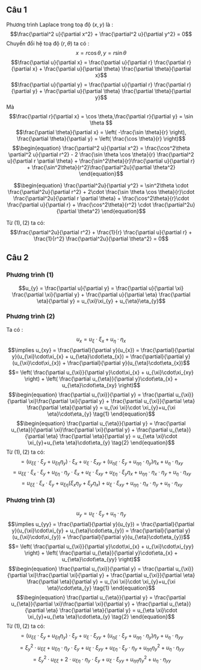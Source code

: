 ## Câu 1
Phương trình Laplace trong toạ độ $(x, y)$ là :
$$\frac{\partial^2 u}{\partial x^2} + \frac{\partial^2 u}{\partial y^2} = 0$$
Chuyển đổi hệ toạ độ $(r, \theta)$ ta có :
$$x = r \cos \theta, y = r \sin \theta$$
$$\frac{\partial u}{\partial x} = \frac{\partial u}{\partial r} \frac{\partial r}{\partial x} + \frac{\partial u}{\partial \theta} \frac{\partial \theta}{\partial x}$$
$$\frac{\partial u}{\partial y} = \frac{\partial u}{\partial r} \frac{\partial r}{\partial y} + \frac{\partial u}{\partial \theta} \frac{\partial \theta}{\partial y}$$
Mà 
$$\frac{\partial r}{\partial x} = \cos \theta,\frac{\partial r}{\partial y} = \sin \theta $$
$$\frac{\partial \theta}{\partial x} = \left( -\frac{\sin \theta}{r} \right), \frac{\partial \theta}{\partial y} = \left( \frac{\cos \theta}{r} \right)$$
$$\begin{equation}
\frac{\partial^2 u}{\partial x^2} = \frac{\cos^2\theta \partial^2 u}{\partial r^2} - 2 \frac{\sin \theta \cos \theta}{r}  \frac{\partial^2 u}{\partial r \partial \theta} + \frac{\sin^2\theta}{r}\frac{\partial u}{\partial r} + \frac{\sin^2\theta}{r^2}\frac{\partial^2u}{\partial \theta^2}
\end{equation}$$

$$\begin{equation}
\frac{\partial^2u}{\partial y^2} = \sin^2\theta \cdot \frac{\partial^2u}{\partial r^2} + 2\cdot \frac{\sin \theta \cos \theta}{r}\cdot \frac{\partial^2u}{\partial r \partial \theta} + \frac{\cos^2\theta}{r}\cdot \frac{\partial u}{\partial r} + \frac{\cos^2\theta}{r^2} \cdot \frac{\partial^2u}{\partial \theta^2}
\end{equation}$$

Từ $(1), (2)$ ta có:
$$\frac{\partial^2u}{\partial r^2} + \frac{1}{r} \frac{\partial u}{\partial r} + \frac{1}{r^2} \frac{\partial^2u}{\partial \theta^2} = 0$$
## Câu 2
### Phương trình (1)
$$u_{y} = \frac{\partial u}{\partial y} = \frac{\partial u}{\partial \xi} \frac{\partial \xi}{\partial y} + \frac{\partial u}{\partial \eta} \frac{\partial \eta}{\partial y} = u_{\xi}\xi_{y} + u_{\eta}\eta_{y}$$
### Phương trình (2)
Ta có :
$$u_{x} = u_{\xi}\cdot\xi_{x} + u_{\eta}\cdot\eta_{x} $$
$$\implies u_{xy} = \frac{\partial}{\partial y}(u_{x}) = \frac{\partial}{\partial y}(u_{\xi}\cdot\xi_{x} + u_{\eta}\cdot\eta_{x}) = \frac{\partial}{\partial y}(u_{\xi}\cdot\xi_{x}) + \frac{\partial}{\partial y}(u_{\eta}\cdot\eta_{x})$$
$$= \left( \frac{\partial u_{\xi}}{\partial y}\cdot\xi_{x} + u_{\xi}\cdot\xi_{xy} \right) + \left( \frac{\partial u_{\eta}}{\partial y}\cdot\eta_{x} + u_{\eta}\cdot\eta_{xy} \right)$$
$$\begin{equation}
\frac{\partial u_{\xi}}{\partial y} = \frac{\partial u_{\xi}}{\partial \xi}\frac{\partial \xi}{\partial y} + \frac{\partial u_{\xi}}{\partial \eta} \frac{\partial \eta}{\partial y} =  u_{\xi \xi}\cdot \xi_{y}+u_{\xi \eta}\cdot\eta_{y} \tag{1}
\end{equation}$$
$$\begin{equation}
\frac{\partial u_{\eta}}{\partial y} = \frac{\partial u_{\eta}}{\partial \xi}\frac{\partial \xi}{\partial y} + \frac{\partial u_{\eta}}{\partial \eta} \frac{\partial \eta}{\partial y} =  u_{\eta \xi}\cdot \xi_{y}+u_{\eta \eta}\cdot\eta_{y} \tag{2}
\end{equation}$$
Từ $(1),(2)$ ta có:
$$=(u_{\xi \xi}\cdot \xi_{y}+u_{\xi \eta}\eta_{y})\cdot\xi_{x}+u_{\xi}\cdot\xi_{xy} + (u_{\eta \xi}\cdot \xi_{y}+u_{\eta \eta}\cdot\eta_{y} )\eta_{x} + u_{\eta}\cdot\eta_{xy}$$
$$=u_{\xi \xi}\cdot\xi_{x}\cdot \xi_{y} + u_{\xi \eta}\cdot\eta_{y}\cdot\xi_{x} + u_{\xi}\cdot \xi_{xy} + u_{\xi \eta}\cdot \xi_{y}\eta_{x} + u_{\eta \eta} \cdot \eta_{x} \cdot \eta_{y} + u_{\eta}\cdot \eta_{xy}$$
$$=u_{\xi \xi}\cdot\xi_{x}\cdot \xi_{y} + u_{\xi \eta}(\xi_{x}\eta_{y} + \xi_{y}\eta_{x})+ u_{\xi}\cdot \xi_{xy}  + u_{\eta \eta} \cdot \eta_{x} \cdot \eta_{y} + u_{\eta}\cdot \eta_{xy}$$
### Phương trình (3)
$$u_{y} = u_{\xi}\cdot\xi_{y} + u_{\eta}\cdot\eta_{y} $$
$$\implies u_{yy} = \frac{\partial}{\partial y}(u_{y}) = \frac{\partial}{\partial y}(u_{\xi}\cdot\xi_{y} + u_{\eta}\cdot\eta_{y}) = \frac{\partial}{\partial y}(u_{\xi}\cdot\xi_{y}) + \frac{\partial}{\partial y}(u_{\eta}\cdot\eta_{y})$$
$$= \left( \frac{\partial u_{\xi}}{\partial y}\cdot\xi_{x} + u_{\xi}\cdot\xi_{yy} \right) + \left( \frac{\partial u_{\eta}}{\partial y}\cdot\eta_{x} + u_{\eta}\cdot\eta_{yy} \right)$$
$$\begin{equation}
\frac{\partial u_{\xi}}{\partial y} = \frac{\partial u_{\xi}}{\partial \xi}\frac{\partial \xi}{\partial y} + \frac{\partial u_{\xi}}{\partial \eta} \frac{\partial \eta}{\partial y} =  u_{\xi \xi}\cdot \xi_{y}+u_{\xi \eta}\cdot\eta_{y} \tag{1}
\end{equation}$$
$$\begin{equation}
\frac{\partial u_{\eta}}{\partial y} = \frac{\partial u_{\eta}}{\partial \xi}\frac{\partial \xi}{\partial y} + \frac{\partial u_{\eta}}{\partial \eta} \frac{\partial \eta}{\partial y} =  u_{\eta \xi}\cdot \xi_{y}+u_{\eta \eta}\cdot\eta_{y} \tag{2}
\end{equation}$$
Từ $(1),(2)$ ta có:
$$=(u_{\xi \xi}\cdot \xi_{y}+u_{\xi \eta}\eta_{y})\cdot\xi_{y}+u_{\xi}\cdot\xi_{yy} + (u_{\eta \xi}\cdot \xi_{y}+u_{\eta \eta}\cdot\eta_{y} )\eta_{y} + u_{\eta}\cdot\eta_{yy}$$
$$=\xi^2_{y}\cdot u_{\xi \xi} + u_{\xi \eta}\cdot\eta_{y}\cdot\xi_{y} + u_{\xi}\cdot\xi_{yy} + u_{\xi \eta}\cdot\xi_{y}\cdot\eta_{y} + u_{\eta \eta}\eta^2_{y} + u_{\eta}\cdot \eta_{yy}$$
$$=\xi^2_{y}\cdot u_{\xi \xi} + 2\cdot u_{\xi \eta}\cdot\eta_{y}\cdot\xi_{y} + u_{\xi}\cdot\xi_{yy} + u_{\eta \eta}\eta^2_{y} + u_{\eta}\cdot \eta_{yy}$$
